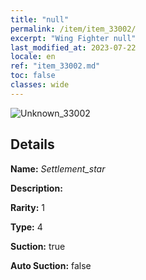 ```yaml
---
title: "null"
permalink: /item/item_33002/
excerpt: "Wing Fighter null"
last_modified_at: 2023-07-22
locale: en
ref: "item_33002.md"
toc: false
classes: wide
---
```



 ![Unknown_33002](/images/item/Settlement_star_p.png)



## Details

 **Name:** *Settlement_star* 

 **Description:** 

 **Rarity:** 1 

 **Type:** 4 

 **Suction:** true 

 **Auto Suction:** false 



